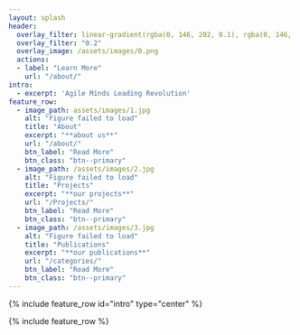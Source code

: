 ```yaml
---
layout: splash
header:
  overlay_filter: linear-gradient(rgba(0, 146, 202, 0.1), rgba(0, 146, 202, 0.5))
  overlay_filter: "0.2"
  overlay_image: /assets/images/0.png
  actions:
  - label: "Learn More"
    url: "/about/"
intro: 
  - excerpt: 'Agile Minds Leading Revolution'
feature_row:
  - image_path: assets/images/1.jpg
    alt: "Figure failed to load"
    title: "About"
    excerpt: "**about us**"
    url: "/about/"
    btn_label: "Read More"
    btn_class: "btn--primary"
  - image_path: /assets/images/2.jpg
    alt: "Figure failed to load"
    title: "Projects"
    excerpt: "**our projects**"
    url: "/Projects/"
    btn_label: "Read More"
    btn_class: "btn--primary"
  - image_path: /assets/images/3.jpg
    alt: "Figure failed to load"
    title: "Publications"
    excerpt: "**our publications**"
    url: "/categories/"
    btn_label: "Read More"
    btn_class: "btn--primary"
---
```


{% include feature_row id="intro" type="center" %}

{% include feature_row %}